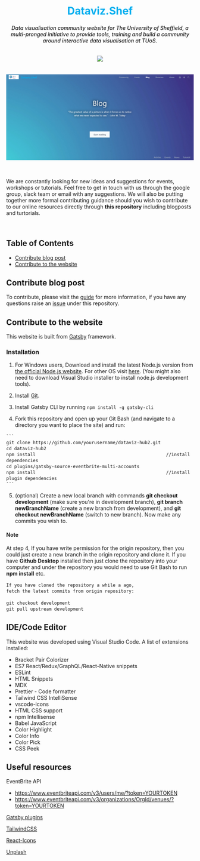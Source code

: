 <center>
<h1 style="color: #00aeef"> Dataviz.Shef </h1>
<h6 style="font-weight: 500">Data visualisation community website for The University of Sheffield, a multi-pronged initiative to provide tools, training and build a community around interactive data visualisation at TUoS.</h6>
</center>
<div style="display: flex; flex-wrap: wrap; justify-content: center; align-items: center;">
<a href="https://shef-dataviz.slack.com" target="_blank" rel="noopener noreferrer"><img src="https://cdn.brandfolder.io/5H442O3W/at/pl546j-7le8zk-6gwiyo/Slack_Mark.svg" style="max-height: 50px; width: 100%" /></a>
<a href="https://groups.google.com/a/sheffield.ac.uk/forum/?hl=en#!forum/shef_dataviz-group" target="_blank" rel="noopener noreferrer"><img src="https://upload.wikimedia.org/wikipedia/commons/5/53/Google_%22G%22_Logo.svg" style="max-height: 25px; width: 100%; margin-left: -40px" /></a>
<a href="mailto:rdm@sheffield.ac.uk" target="_blank" rel="noopener noreferrer"><img src="https://upload.wikimedia.org/wikipedia/commons/7/75/Antu-mail-folder-sent-16.svg" style="max-height: 35px; width: 100%; margin-left: -50px" /></a>
</div>
<br />

![Fig1](./src/images/readme/Fig1.png)

<br />

We are constantly looking for new ideas and suggestions for events, workshops or tutorials. Feel free to get in touch with us through the google group, slack team or email with any suggestions. We will also be putting together more formal contributing guidance should you wish to contribute to our online resources directly through **this repository** including blogposts and turtorials.


<br />

## Table of Contents

 - <a href="#contribute-blog-post">Contribute blog post</a>
 - <a href="#contribute-to-the-website">Contribute to the website</a>

## Contribute blog post
To contribute, please visit the [guide](https://dataviz.shef.ac.uk/blog/22/03/2020/how_to_write_blog_post) for more information, if you have any questions raise an [issue](https://github.com/researchdata-sheffield/dataviz-hub2/issues) under this repository.


## Contribute to the website
This website is built from <a href="https://www.gatsbyjs.org/">Gatsby</a> framework.

### Installation
  1. For Windows users, Download and install the latest Node.js version from <a href="https://nodejs.org/en/">the official Node.js website</a>. 
  For other OS visit <a href="https://www.gatsbyjs.org/tutorial/part-zero/#install-nodejs-for-your-appropriate-operating-system">here</a>. (You might also need to download Visual Studio installer to install node.js development tools).
  
  2. Install <a href="https://gitforwindows.org/">Git</a>. 
  
  3. Install Gatsby CLI by running  `npm install -g gatsby-cli`

  4. Fork this repository and open up your Git Bash (and navigate to a directory you want to place the site) and run:
    
    ```
    git clone https://github.com/yourusername/dataviz-hub2.git
    cd dataviz-hub2
    npm install                                                 //install dependencies
    cd plugins/gatsby-source-eventbrite-multi-accounts
    npm install                                                 //install plugin dependencies
    ```

  5. (optional) Create a new local branch with commands **git checkout development** (make sure you're in development branch), **git branch newBranchName** (create a new branch from development), and **git checkout newBranchName** (switch to new branch).
    Now make any commits you wish to.

#### Note
  At step 4, If you have write permission for the origin repository, then you could just create a new branch in the origin repository and clone it. 
  If you have <b>Github Desktop</b> installed then just clone the repository into your computer and under the repository you would need to use Git Bash to run **npm install** etc.




```
If you have cloned the repository a while a ago, 
fetch the latest commits from origin repository:

git checkout development
git pull upstream development
```

## IDE/Code Editor
This website was developed using Visual Studio Code.
A list of extensions installed:
  - Bracket Pair Colorizer
  - ES7 React/Redux/GraphQL/React-Native snippets
  - ESLint
  - HTML Snippets
  - MDX
  - Prettier - Code formatter
  - Tailwind CSS IntelliSense
  - vscode-icons
  - HTML CSS support
  - npm Intellisense
  - Babel JavaScript
  - Color Highlight
  - Color Info
  - Color Pick
  - CSS Peek

  

## Useful resources

EventBrite API 
+ https://www.eventbriteapi.com/v3/users/me/?token=YOURTOKEN
+ https://www.eventbriteapi.com/v3/organizations/OrgId/venues/?token=YOURTOKEN

[Gatsby plugins](https://www.gatsbyjs.org/plugins/)

[TailwindCSS](https://tailwindcss.com/docs/preflight)

[React-Icons](https://react-icons.netlify.com/#/)

[Unplash](https://unsplash.com/)